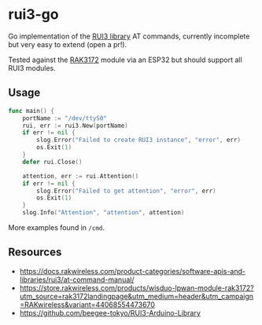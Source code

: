 # rui3-go

Go implementation of the [RUI3 library](https://docs.rakwireless.com/product-categories/software-apis-and-libraries/rui3/at-command-manual/) AT commands, currently incomplete but very easy to extend (open a pr!).

Tested against the [RAK3172](https://store.rakwireless.com/products/wisduo-lpwan-module-rak3172?utm_source=rak3172landingpage&utm_medium=header&utm_campaign=RAKwireless&variant=44068554473670) module via an ESP32 but should support all RUI3 modules.

## Usage

```go
func main() {
	portName := "/dev/ttyS0"
	rui, err := rui3.New(portName)
	if err != nil {
		slog.Error("Failed to create RUI3 instance", "error", err)
		os.Exit(1)
	}
	defer rui.Close()

	attention, err := rui.Attention()
	if err != nil {
		slog.Error("Failed to get attention", "error", err)
		os.Exit(1)
	}
	slog.Info("Attention", "attention", attention)
```

More examples found in `/cmd`.

## Resources

- https://docs.rakwireless.com/product-categories/software-apis-and-libraries/rui3/at-command-manual/
- https://store.rakwireless.com/products/wisduo-lpwan-module-rak3172?utm_source=rak3172landingpage&utm_medium=header&utm_campaign=RAKwireless&variant=44068554473670
- https://github.com/beegee-tokyo/RUI3-Arduino-Library
